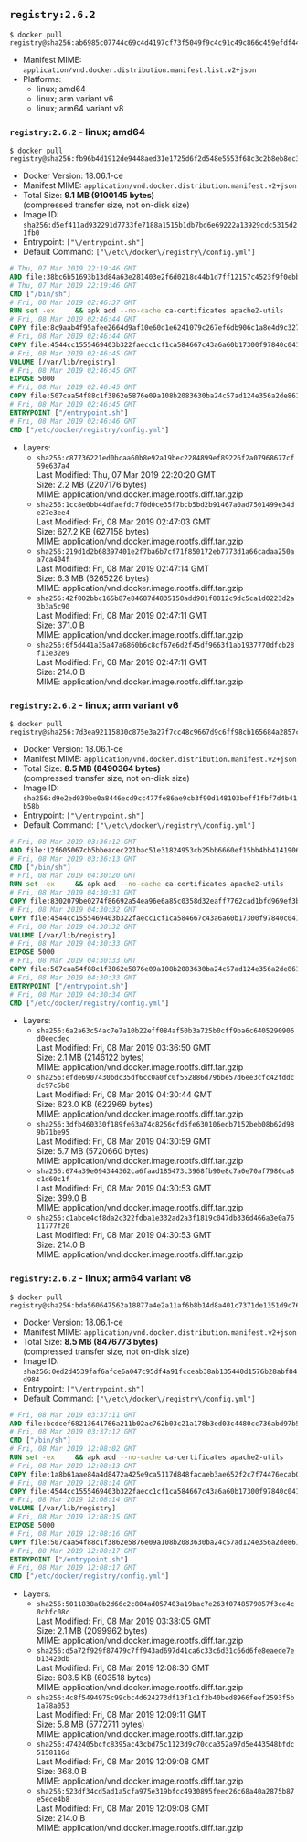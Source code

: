 ## `registry:2.6.2`

```console
$ docker pull registry@sha256:ab6985c07744c69c4d4197cf73f5049f9c4c91c49c866c459efdf44d952a0438
```

-	Manifest MIME: `application/vnd.docker.distribution.manifest.list.v2+json`
-	Platforms:
	-	linux; amd64
	-	linux; arm variant v6
	-	linux; arm64 variant v8

### `registry:2.6.2` - linux; amd64

```console
$ docker pull registry@sha256:fb96b4d1912de9448aed31e1725d6f2d548e5553f68c3c2b8eb8ec38e0b4d11f
```

-	Docker Version: 18.06.1-ce
-	Manifest MIME: `application/vnd.docker.distribution.manifest.v2+json`
-	Total Size: **9.1 MB (9100145 bytes)**  
	(compressed transfer size, not on-disk size)
-	Image ID: `sha256:d5ef411ad932291d7733fe7188a1515b1db7bd6e69222a13929cdc5315d21fb0`
-	Entrypoint: `["\/entrypoint.sh"]`
-	Default Command: `["\/etc\/docker\/registry\/config.yml"]`

```dockerfile
# Thu, 07 Mar 2019 22:19:46 GMT
ADD file:38bc6b51693b13d84a63e281403e2f6d0218c44b1d7ff12157c4523f9f0ebb1e in / 
# Thu, 07 Mar 2019 22:19:46 GMT
CMD ["/bin/sh"]
# Fri, 08 Mar 2019 02:46:37 GMT
RUN set -ex     && apk add --no-cache ca-certificates apache2-utils
# Fri, 08 Mar 2019 02:46:44 GMT
COPY file:8c9aab4f95afee2664d9af10e60d1e6241079c267ef6db906c1a8e4d9c327d3e in /bin/registry 
# Fri, 08 Mar 2019 02:46:44 GMT
COPY file:4544cc1555469403b322faecc1cf1ca584667c43a6a60b17300f97840c04196e in /etc/docker/registry/config.yml 
# Fri, 08 Mar 2019 02:46:45 GMT
VOLUME [/var/lib/registry]
# Fri, 08 Mar 2019 02:46:45 GMT
EXPOSE 5000
# Fri, 08 Mar 2019 02:46:45 GMT
COPY file:507caa54f88c1f3862e5876e09a108b2083630ba24c57ad124e356a2de861d62 in /entrypoint.sh 
# Fri, 08 Mar 2019 02:46:45 GMT
ENTRYPOINT ["/entrypoint.sh"]
# Fri, 08 Mar 2019 02:46:46 GMT
CMD ["/etc/docker/registry/config.yml"]
```

-	Layers:
	-	`sha256:c87736221ed0bcaa60b8e92a19bec2284899ef89226f2a07968677cf59e637a4`  
		Last Modified: Thu, 07 Mar 2019 22:20:20 GMT  
		Size: 2.2 MB (2207176 bytes)  
		MIME: application/vnd.docker.image.rootfs.diff.tar.gzip
	-	`sha256:1cc8e0bb44dfaefdc7f0d0ce35f7bcb5bd2b91467a0ad7501499e34de27e3ee4`  
		Last Modified: Fri, 08 Mar 2019 02:47:03 GMT  
		Size: 627.2 KB (627158 bytes)  
		MIME: application/vnd.docker.image.rootfs.diff.tar.gzip
	-	`sha256:219d1d2b68397401e2f7ba6b7cf71f850172eb7773d1a66cadaa250aa7ca404f`  
		Last Modified: Fri, 08 Mar 2019 02:47:14 GMT  
		Size: 6.3 MB (6265226 bytes)  
		MIME: application/vnd.docker.image.rootfs.diff.tar.gzip
	-	`sha256:42f802bbc165b87e84687d4835150add901f8812c9dc5ca1d0223d2a3b3a5c90`  
		Last Modified: Fri, 08 Mar 2019 02:47:11 GMT  
		Size: 371.0 B  
		MIME: application/vnd.docker.image.rootfs.diff.tar.gzip
	-	`sha256:6f5d441a35a47a6860b6c8cf67e6d2f45df9663f1ab1937770dfcb28f13e32e9`  
		Last Modified: Fri, 08 Mar 2019 02:47:11 GMT  
		Size: 214.0 B  
		MIME: application/vnd.docker.image.rootfs.diff.tar.gzip

### `registry:2.6.2` - linux; arm variant v6

```console
$ docker pull registry@sha256:7d3ea92115830c875e3a27f7cc48c9667d9c6ff98cb165684a2857c2e0e4e917
```

-	Docker Version: 18.06.1-ce
-	Manifest MIME: `application/vnd.docker.distribution.manifest.v2+json`
-	Total Size: **8.5 MB (8490364 bytes)**  
	(compressed transfer size, not on-disk size)
-	Image ID: `sha256:d9e2ed039be0a8446ecd9cc477fe86ae9cb3f90d148103beff1fbf7d4b41b58b`
-	Entrypoint: `["\/entrypoint.sh"]`
-	Default Command: `["\/etc\/docker\/registry\/config.yml"]`

```dockerfile
# Fri, 08 Mar 2019 03:36:12 GMT
ADD file:12f605067cb5bbeacec221bac51e31824953cb25bb6660ef15bb4bb4141906ba in / 
# Fri, 08 Mar 2019 03:36:13 GMT
CMD ["/bin/sh"]
# Fri, 08 Mar 2019 04:30:20 GMT
RUN set -ex     && apk add --no-cache ca-certificates apache2-utils
# Fri, 08 Mar 2019 04:30:31 GMT
COPY file:8302079be0274f86692a54ea96e6a85c0358d32eaff7762cad1bfd969ef3b890 in /bin/registry 
# Fri, 08 Mar 2019 04:30:32 GMT
COPY file:4544cc1555469403b322faecc1cf1ca584667c43a6a60b17300f97840c04196e in /etc/docker/registry/config.yml 
# Fri, 08 Mar 2019 04:30:32 GMT
VOLUME [/var/lib/registry]
# Fri, 08 Mar 2019 04:30:33 GMT
EXPOSE 5000
# Fri, 08 Mar 2019 04:30:33 GMT
COPY file:507caa54f88c1f3862e5876e09a108b2083630ba24c57ad124e356a2de861d62 in /entrypoint.sh 
# Fri, 08 Mar 2019 04:30:33 GMT
ENTRYPOINT ["/entrypoint.sh"]
# Fri, 08 Mar 2019 04:30:34 GMT
CMD ["/etc/docker/registry/config.yml"]
```

-	Layers:
	-	`sha256:6a2a63c54ac7e7a10b22eff084af50b3a725b0cff9ba6c6405290906d0eecdec`  
		Last Modified: Fri, 08 Mar 2019 03:36:50 GMT  
		Size: 2.1 MB (2146122 bytes)  
		MIME: application/vnd.docker.image.rootfs.diff.tar.gzip
	-	`sha256:efde6907430bdc35df6cc0a0fc0f552886d79bbe57d6ee3cfc42fddcdc97c5b8`  
		Last Modified: Fri, 08 Mar 2019 04:30:44 GMT  
		Size: 623.0 KB (622969 bytes)  
		MIME: application/vnd.docker.image.rootfs.diff.tar.gzip
	-	`sha256:3dfb460330f189fe63a74c8256cfd5fe630106edb7152beb08b62d989b71be95`  
		Last Modified: Fri, 08 Mar 2019 04:30:59 GMT  
		Size: 5.7 MB (5720660 bytes)  
		MIME: application/vnd.docker.image.rootfs.diff.tar.gzip
	-	`sha256:674a39e094344362ca6faad185473c3968fb90e8c7a0e70af7986ca8c1d60c1f`  
		Last Modified: Fri, 08 Mar 2019 04:30:53 GMT  
		Size: 399.0 B  
		MIME: application/vnd.docker.image.rootfs.diff.tar.gzip
	-	`sha256:c1abce4cf8da2c322fdba1e332ad2a3f1819c047db336d466a3e0a7611777f20`  
		Last Modified: Fri, 08 Mar 2019 04:30:53 GMT  
		Size: 214.0 B  
		MIME: application/vnd.docker.image.rootfs.diff.tar.gzip

### `registry:2.6.2` - linux; arm64 variant v8

```console
$ docker pull registry@sha256:bda560647562a18877a4e2a11af6b8b14d8a401c7371de1351d9c7625df5e8a0
```

-	Docker Version: 18.06.1-ce
-	Manifest MIME: `application/vnd.docker.distribution.manifest.v2+json`
-	Total Size: **8.5 MB (8476773 bytes)**  
	(compressed transfer size, not on-disk size)
-	Image ID: `sha256:0ed2d4539faf6afce6a047c95df4a91fcceab38ab135440d1576b28abf84d984`
-	Entrypoint: `["\/entrypoint.sh"]`
-	Default Command: `["\/etc\/docker\/registry\/config.yml"]`

```dockerfile
# Fri, 08 Mar 2019 03:37:11 GMT
ADD file:bcdcef68213641766a211b02ac762b03c21a178b3ed03c4480cc736abd97b50c in / 
# Fri, 08 Mar 2019 03:37:12 GMT
CMD ["/bin/sh"]
# Fri, 08 Mar 2019 12:08:02 GMT
RUN set -ex     && apk add --no-cache ca-certificates apache2-utils
# Fri, 08 Mar 2019 12:08:13 GMT
COPY file:1a8b61aae84a4d8472a425e9ca5117d848facaeb3ae652f2c7f74476ecab01ff in /bin/registry 
# Fri, 08 Mar 2019 12:08:14 GMT
COPY file:4544cc1555469403b322faecc1cf1ca584667c43a6a60b17300f97840c04196e in /etc/docker/registry/config.yml 
# Fri, 08 Mar 2019 12:08:14 GMT
VOLUME [/var/lib/registry]
# Fri, 08 Mar 2019 12:08:15 GMT
EXPOSE 5000
# Fri, 08 Mar 2019 12:08:16 GMT
COPY file:507caa54f88c1f3862e5876e09a108b2083630ba24c57ad124e356a2de861d62 in /entrypoint.sh 
# Fri, 08 Mar 2019 12:08:17 GMT
ENTRYPOINT ["/entrypoint.sh"]
# Fri, 08 Mar 2019 12:08:17 GMT
CMD ["/etc/docker/registry/config.yml"]
```

-	Layers:
	-	`sha256:5011838a0b2d66c2c804ad057403a19bac7e263f0748579857f3ce4c0cbfc08c`  
		Last Modified: Fri, 08 Mar 2019 03:38:05 GMT  
		Size: 2.1 MB (2099962 bytes)  
		MIME: application/vnd.docker.image.rootfs.diff.tar.gzip
	-	`sha256:d5a72f929f87479c7ff943ad697d41ca6c33c6d31c66d6fe8eaede7eb13420db`  
		Last Modified: Fri, 08 Mar 2019 12:08:30 GMT  
		Size: 603.5 KB (603518 bytes)  
		MIME: application/vnd.docker.image.rootfs.diff.tar.gzip
	-	`sha256:4c8f5494975c99cbc4d624273df13f1c1f2b40bed8966feef2593f5b1a78a053`  
		Last Modified: Fri, 08 Mar 2019 12:09:11 GMT  
		Size: 5.8 MB (5772711 bytes)  
		MIME: application/vnd.docker.image.rootfs.diff.tar.gzip
	-	`sha256:4742405bcfc8395ac43cbd75c1123d9c70cca352a97d5e443548bfdc5158116d`  
		Last Modified: Fri, 08 Mar 2019 12:09:08 GMT  
		Size: 368.0 B  
		MIME: application/vnd.docker.image.rootfs.diff.tar.gzip
	-	`sha256:523df34cd5ad1a5cfa975e319bfcc4930895feed26c68a40a2875b87e5ece4b8`  
		Last Modified: Fri, 08 Mar 2019 12:09:08 GMT  
		Size: 214.0 B  
		MIME: application/vnd.docker.image.rootfs.diff.tar.gzip
